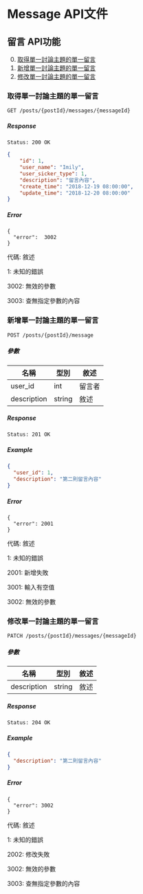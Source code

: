 # Message API文件

## 留言 API功能

0. [取得單一討論主題的單一留言](#取得單一討論主題的單一留言)
0. [新增單一討論主題的單一留言](#新增單一討論主題的單一留言)
0. [修改單一討論主題的單一留言](#修改單一討論主題的單一留言)

### 取得單一討論主題的單一留言

`GET /posts/{postId}/messages/{messageId}`

##### Response

`Status: 200 OK`

```json
{
    "id": 1,
    "user_name": "Imily",
    "user_sicker_type": 1,
    "description": "留言內容",
    "create_time": "2018-12-19 08:00:00",
    "update_time": "2018-12-20 08:00:00"
}
```
##### Error

```
{
  "error":  3002
}
```

代碼: 敘述

1: 未知的錯誤

3002: 無效的參數

3003: 查無指定參數的內容

### 新增單一討論主題的單一留言

`POST /posts/{postId}/message`

##### 參數

| 名稱          | 型別    | 敘述 |
| ---          | ---     | --- |
| user_id    | int     | 留言者 |
| description  | string     | 敘述 |

##### Response

`Status: 201 OK`

##### Example

```json
{
  "user_id": 1,
  "description": "第二則留言內容"
}
```

##### Error

```
{
  "error": 2001
}
```

代碼: 敘述

1: 未知的錯誤

2001: 新增失敗

3001: 輸入有空值

3002: 無效的參數

### 修改單一討論主題的單一留言

`PATCH /posts/{postId}/messages/{messageId}`

##### 參數

| 名稱          | 型別    | 敘述 |
| ---          | ---     | --- |
| description  | string     | 敘述 |

##### Response

`Status: 204 OK`

##### Example

```json
{
  "description": "第二則留言內容"
}
```

##### Error

```
{
  "error": 3002
}
```

代碼: 敘述

1: 未知的錯誤

2002: 修改失敗

3002: 無效的參數

3003: 查無指定參數的內容
